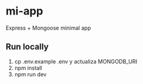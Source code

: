 # mi-app

Express + Mongoose minimal app

## Run locally
1. cp .env.example .env y actualiza MONGODB_URI
2. npm install
3. npm run dev
